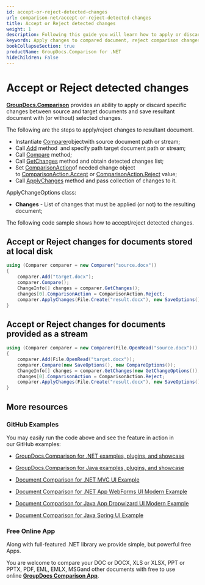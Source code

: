 ```yaml
---
id: accept-or-reject-detected-changes
url: comparison-net/accept-or-reject-detected-changes
title: Accept or Reject detected changes
weight: 1
description: Following this guide you will learn how to apply or discard changes detected during document comparison process using GroupDocs.Comparison for .NET API.
keywords: Apply changes to compared document, reject comparison changes, document comparison changes
bookCollapseSection: true
productName: GroupDocs.Comparison for .NET
hideChildren: False
---
```


# Accept or Reject detected changes

**[GroupDocs.Comparison](https://products.groupdocs.com/comparison/net)** provides an ability to apply or discard specific changes between source and target documents and save resultant document with (or without) selected changes. 

The following are the steps to apply/reject changes to resultant document.

*   Instantiate [Comparer](https://apireference.groupdocs.com/net/comparison/groupdocs.comparison/comparer)objectwith source document path or stream;
*   Call *[A](https://apireference.groupdocs.com/net/comparison/groupdocs.comparison/comparer/methods/add/index)*[dd](https://apireference.groupdocs.com/net/comparison/groupdocs.comparison/comparer/methods/add/index) method  and specify path target document path or stream;
*   Call [Compare](https://apireference.groupdocs.com/net/comparison/groupdocs.comparison/comparer/methods/compare/index) method;
*   Call [GetChanges](https://apireference.groupdocs.com/net/comparison/groupdocs.comparison/comparer/methods/getchanges/index) method and obtain detected changes list;
*   Set [ComparisonAction](https://apireference.groupdocs.com/net/comparison/groupdocs.comparison.result/changeinfo/properties/comparisonaction)of needed change object to [ComparisonAction.Accept](https://apireference.groupdocs.com/net/comparison/groupdocs.comparison.result/comparisonaction) or [ComparisonAction.Reject](https://apireference.groupdocs.com/net/comparison/groupdocs.comparison.result/comparisonaction) value;
*   Call [ApplyChanges](https://apireference.groupdocs.com/net/comparison/groupdocs.comparison/comparer/methods/applychanges/index) method and pass collection of changes to it.

ApplyChangeOptions class:

*   **Changes** - List of changes that must be applied (or not) to the resulting document;

The following code sample shows how to accept/reject detected changes.

## Accept or Reject changes for documents stored at local disk

```csharp
using (Comparer comparer = new Comparer("source.docx"))
{
	comparer.Add("target.docx");
    comparer.Compare();
    ChangeInfo[] changes = comparer.GetChanges();
    changes[0].ComparisonAction = ComparisonAction.Reject;
    comparer.ApplyChanges(File.Create("result.docx"), new SaveOptions(), new ApplyChangeOptions() { Changes = changes });
}
```

## Accept or Reject changes for documents provided as a stream

```csharp
using (Comparer comparer = new Comparer(File.OpenRead("source.docx")))
{
	comparer.Add(File.OpenRead("target.docx"));
    comparer.Compare(new SaveOptions(), new CompareOptions());
    ChangeInfo[] changes = comparer.GetChanges(new GetChangeOptions());
    changes[0].ComparisonAction = ComparisonAction.Reject;
    comparer.ApplyChanges(File.Create("result.docx"), new SaveOptions(), new ApplyChangeOptions() { Changes = changes });
}
```

## More resources

### GitHub Examples

You may easily run the code above and see the feature in action in our GitHub examples:

*   [GroupDocs.Comparison for .NET examples, plugins, and showcase](https://github.com/groupdocs-comparison/GroupDocs.Comparison-for-.NET)
    
*   [GroupDocs.Comparison for Java examples, plugins, and showcase](https://github.com/groupdocs-comparison/GroupDocs.Comparison-for-Java)
    
*   [Document Comparison for .NET MVC UI Example](https://github.com/groupdocs-comparison/GroupDocs.Comparison-for-.NET-MVC) 
    
*   [Document Comparison for .NET App WebForms UI Modern Example](https://github.com/groupdocs-comparison/GroupDocs.Comparison-for-.NET-WebForms)
    
*   [Document Comparison for Java App Dropwizard UI Modern Example](https://github.com/groupdocs-comparison/GroupDocs.Comparison-for-Java-Dropwizard)
    
*   [Document Comparison for Java Spring UI Example](https://github.com/groupdocs-comparison/GroupDocs.Comparison-for-Java-Spring)
    

### Free Online App

Along with full-featured .NET library we provide simple, but powerful free Apps.

You are welcome to compare your DOC or DOCX, XLS or XLSX, PPT or PPTX, PDF, EML, EMLX, MSGand other documents with free to use online **[GroupDocs Comparison App](https://products.groupdocs.app/comparison)**.
